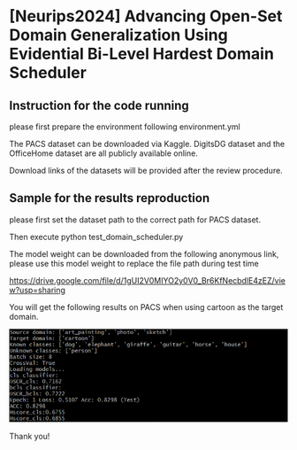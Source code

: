 # [Neurips2024] Advancing Open-Set Domain Generalization Using Evidential Bi-Level Hardest Domain Scheduler


## Instruction for the code running

please first prepare the environment following environment.yml


The PACS dataset can be downloaded via Kaggle. DigitsDG dataset and the OfficeHome dataset are all publicly available online.


Download links of the datasets will be provided after the review procedure. 


## Sample for the results reproduction

please first set the dataset path to the correct path for PACS dataset.

Then execute python test_domain_scheduler.py

The model weight can be downloaded from the following anonymous link, please use this model weight to replace the file path during test time

https://drive.google.com/file/d/1gUI2V0MIYO2y0V0_Br6KfNecbdlE4zEZ/view?usp=sharing



You will get the following results on PACS when using cartoon as the target domain.

![Alt text](test.png)


Thank you!


